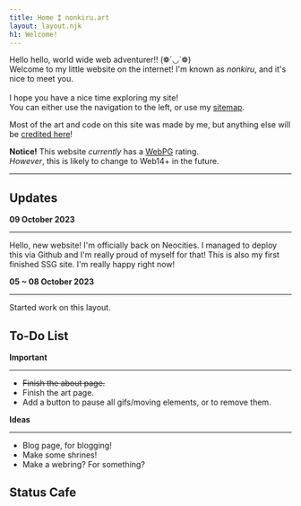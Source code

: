 ```yaml
---
title: Home ⁑ nonkiru.art
layout: layout.njk
h1: Welcome!
---
```


Hello hello, world wide web adventurer!! (❁´◡`❁)
<br>Welcome to my little website on the internet! I'm known as *nonkiru*, and it's nice to meet you.
<br><br>I hope you have a nice time exploring my site!
<br>You can either use the navigation to the left, or use my <a href="/sitemap/">sitemap</a>.

Most of the art and code on this site was made by me, but anything else will be <a href="/credits/">credited here</a>!

<b>Notice!</b> This website <i>currently</i> has a [WebPG](http://www.mabsland.com/Adoption.html) rating. 
<br><i>However</i>, this is likely to change to Web14+ in the future.

<hr>

## Updates
<div class="update_box" tabindex="0">

<b>09 October 2023</b>
<hr>

Hello, new website! I'm officially back on Neocities.
I managed to deploy this via Github and I'm really proud of myself for that! This is also my first finished SSG site. I'm really happy right now!

<b>05 ~ 08 October 2023</b>
<hr>

Started work on this layout.

</div>

## To-Do List
<div class="update_box" tabindex="0">
    <b>Important</b>
    <hr>
    <ul>
        <li><s>Finish the about page.</s></li>
        <li>Finish the art page.</li>
        <li>Add a button to pause all gifs/moving elements, or to remove them.</li>
    </ul>
    <b>Ideas</b>
    <hr>
    <ul>
        <li>Blog page, for blogging!</li>
        <li>Make some shrines!</li>
        <li>Make a webring? For something?</li>
    </ul>
</div>

## Status Cafe

<div class="statuscafe">
    <div id="statuscafe"><div id="statuscafe-username"></div><div id="statuscafe-content"></div></div><script src="https://status.cafe/current-status.js?name=nonkiru" defer></script>
</div>